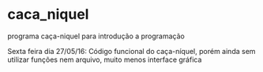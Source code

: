 # caca_niquel
programa caça-niquel para introdução a programação

Sexta feira dia 27/05/16:
Código funcional do caça-níquel, porém ainda sem utilizar funções nem arquivo, muito menos interface gráfica 
